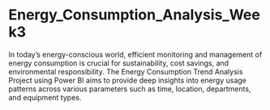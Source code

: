 # Energy_Consumption_Analysis_Week3
In today’s energy-conscious world, efficient monitoring and management of energy consumption is crucial for sustainability, cost savings, and environmental responsibility. The Energy Consumption Trend Analysis Project using Power BI aims to provide deep insights into energy usage patterns across various parameters such as time, location, departments, and equipment types.
